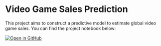 # Video Game Sales Prediction

This project aims to construct a predictive model to estimate global video game sales. You can find the project notebook below:

[![Open in GitHub](https://img.shields.io/badge/Open%20Notebook-GitHub-brightgreen)](./video-game-sales-prediction.ipynb)
